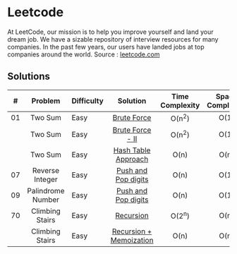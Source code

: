 # Leetcode

At LeetCode, our mission is to help you improve yourself and land your dream job. We have a sizable repository of interview resources for many companies. In the past few years, our users have landed jobs at top companies around the world. 
Source : [leetcode.com](https://leetcode.com)

## Solutions

| # | Problem | Difficulty | Solution | Time Complexity | Space Complexity
---|:---:|:---|:---:|:---:|:---:
01 | Two Sum | Easy | [Brute Force](./Python/Two-Sum-I.py) | O(n<sup>2</sup>) | O(1)
|| Two Sum | Easy |[Brute Force - II](./Python/Two-Sum-II.py) | O(n<sup>2</sup>) | O(1)
|| Two Sum | Easy |[Hash Table Approach](./Python/Two-Sum-III.py) | O(n) | O(n)
07 | Reverse Integer | Easy | [Push and Pop digits](./Python/Reverse-Integer-I.py) | O(n) | O(1)
09 | Palindrome Number | Easy | [Push and Pop digits](./Python/Palindrome-Number-I.py) | O(n) | O(1)
70 | Climbing Stairs | Easy | [Recursion](./Python/Climbing-Stairs-I.py) | O(2<sup>n</sup>) | O(n)
| | Climbing Stairs | Easy | [Recursion + Memoization](./Python/Climbing-Stairs-II.py) | O(n) | O(n)